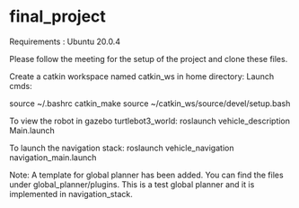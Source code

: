 # final_project

Requirements : Ubuntu 20.0.4

Please follow the meeting for the setup of the project and clone these files.

Create a catkin workspace named catkin_ws in home directory:
Launch cmds:

source ~/.bashrc
catkin_make
source ~/catkin_ws/source/devel/setup.bash

To view the robot in gazebo turtlebot3_world:
roslaunch vehicle_description Main.launch

To launch the navigation stack:
roslaunch vehicle_navigation navigation_main.launch

Note:
A template for global planner has been added. You can find the files under global_planner/plugins.
This is a test global planner and it is implemented in navigation_stack.
